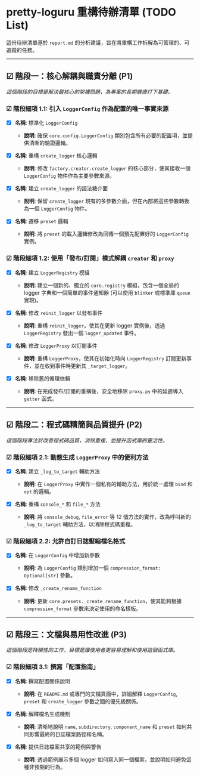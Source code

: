 # pretty-loguru 重構待辦清單 (TODO List)

這份待辦清單基於 `report.md` 的分析建議，旨在將重構工作拆解為可管理的、可追蹤的任務。

---

## ☑ 階段一：核心解耦與職責分離 (P1)

*這個階段的目標是解決最核心的架構問題，為專案的長期健康打下基礎。*

### ☑ 階段細項 1.1: 引入 `LoggerConfig` 作為配置的唯一事實來源

- [x] **名稱**: 標準化 `LoggerConfig`
    - **說明**: 確保 `core.config.LoggerConfig` 類別包含所有必要的配置項，並提供清晰的驗證邏輯。

- [x] **名稱**: 重構 `create_logger` 核心邏輯
    - **說明**: 修改 `factory.creator.create_logger` 的核心部分，使其接收一個 `LoggerConfig` 物件作為主要參數來源。

- [x] **名稱**: 建立 `create_logger` 的語法糖介面
    - **說明**: 保留 `create_logger` 現有的多參數介面，但在內部將這些參數轉換為一個 `LoggerConfig` 物件。

- [x] **名稱**: 遷移 `preset` 邏輯
    - **說明**: 將 `preset` 的載入邏輯修改為回傳一個預先配置好的 `LoggerConfig` 實例。

### ☑ 階段細項 1.2: 使用「發布/訂閱」模式解耦 `creator` 和 `proxy`

- [x] **名稱**: 建立 `LoggerRegistry` 模組
    - **說明**: 建立一個新的、獨立的 `core.registry` 模組，包含一個全局的 logger 字典和一個簡單的事件通知器 (可以使用 `blinker` 或標準庫 `queue` 實現)。

- [x] **名稱**: 修改 `reinit_logger` 以發布事件
    - **說明**: 重構 `reinit_logger`，使其在更新 logger 實例後，透過 `LoggerRegistry` 發出一個 `logger_updated` 事件。

- [x] **名稱**: 修改 `LoggerProxy` 以訂閱事件
    - **說明**: 重構 `LoggerProxy`，使其在初始化時向 `LoggerRegistry` 訂閱更新事件，並在收到事件時更新其 `_target_logger`。

- [x] **名稱**: 移除舊的循環依賴
    - **說明**: 在完成發布/訂閱的重構後，安全地移除 `proxy.py` 中的延遲導入 `getter` 函式。

---

## ☑ 階段二：程式碼精簡與品質提升 (P2)

*這個階段專注於改善程式碼品質，消除重複，並提升函式庫的靈活性。*

### ☑ 階段細項 2.1: 動態生成 `LoggerProxy` 中的便利方法

- [x] **名稱**: 建立 `_log_to_target` 輔助方法
    - **說明**: 在 `LoggerProxy` 中實作一個私有的輔助方法，用於統一處理 `bind` 和 `opt` 的邏輯。

- [x] **名稱**: 重構 `console_*` 和 `file_*` 方法
    - **說明**: 將 `console_debug`, `file_error` 等 12 個方法的實作，改為呼叫新的 `_log_to_target` 輔助方法，以消除程式碼重複。

### ☑ 階段細項 2.2: 允許自訂日誌壓縮檔名格式

- [x] **名稱**: 在 `LoggerConfig` 中增加新參數
    - **說明**: 為 `LoggerConfig` 類別增加一個 `compression_format: Optional[str]` 參數。

- [x] **名稱**: 修改 `_create_rename_function`
    - **說明**: 更新 `core.presets._create_rename_function`，使其能夠根據 `compression_format` 參數來決定使用的命名樣板。

---

## ☑ 階段三：文檔與易用性改進 (P3)

*這個階段是持續性的工作，目標是讓使用者更容易理解和使用這個函式庫。*

### ☑ 階段細項 3.1: 撰寫「配置指南」

- [x] **名稱**: 撰寫配置關係說明
    - **說明**: 在 `README.md` 或專門的文檔頁面中，詳細解釋 `LoggerConfig`, `preset` 和 `create_logger` 參數之間的優先級關係。

- [x] **名稱**: 解釋檔名生成機制
    - **說明**: 清晰地說明 `name`, `subdirectory`, `component_name` 和 `preset` 如何共同影響最終的日誌檔案路徑和名稱。

- [x] **名稱**: 提供日誌檔案共享的範例與警告
    - **說明**: 透過範例展示多個 logger 如何寫入同一個檔案，並說明如何避免這種非預期的行為。
